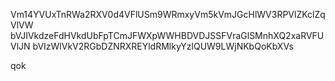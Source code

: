 Vm14YVUxTnRWa2RXV0d4VFlUSm9WRmxyVm5kVmJGcHlWV3RPVlZKclZqVlVW
bVJIVkdzeFdHVkdUbFpTCmJFWXpWWHBDVDJSSFVraGlSMnhXQ2xaRVFUVlJN
bVIzWlVkV2RGbDZNRXREYldRMlkyYzlQUW9LWjNKbQoKbXVs

qok